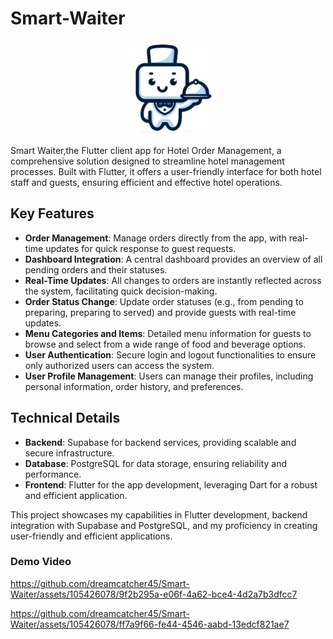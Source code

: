 # Smart-Waiter

<p align="center">
 <img src="logo.png" alt="Smart-Waiter Logo" width="150" height="150">
</p>



Smart Waiter,the Flutter client app for Hotel Order Management, a comprehensive solution designed to streamline hotel management processes. Built with Flutter, it offers a user-friendly interface for both hotel staff and guests, ensuring efficient and effective hotel operations.

## Key Features

- **Order Management**: Manage orders directly from the app, with real-time updates for quick response to guest requests.
- **Dashboard Integration**: A central dashboard provides an overview of all pending orders and their statuses.
- **Real-Time Updates**: All changes to orders are instantly reflected across the system, facilitating quick decision-making.
- **Order Status Change**: Update order statuses (e.g., from pending to preparing, preparing to served) and provide guests with real-time updates.
- **Menu Categories and Items**: Detailed menu information for guests to browse and select from a wide range of food and beverage options.
- **User Authentication**: Secure login and logout functionalities to ensure only authorized users can access the system.
- **User Profile Management**: Users can manage their profiles, including personal information, order history, and preferences.

## Technical Details

- **Backend**: Supabase for backend services, providing scalable and secure infrastructure.
- **Database**: PostgreSQL for data storage, ensuring reliability and performance.
- **Frontend**: Flutter for the app development, leveraging Dart for a robust and efficient application.

This project showcases my capabilities in Flutter development, backend integration with Supabase and PostgreSQL, and my proficiency in creating user-friendly and efficient applications.

### Demo Video

https://github.com/dreamcatcher45/Smart-Waiter/assets/105426078/9f2b295a-e06f-4a62-bce4-4d2a7b3dfcc7

https://github.com/dreamcatcher45/Smart-Waiter/assets/105426078/ff7a9f66-fe44-4546-aabd-13edcf821ae7
